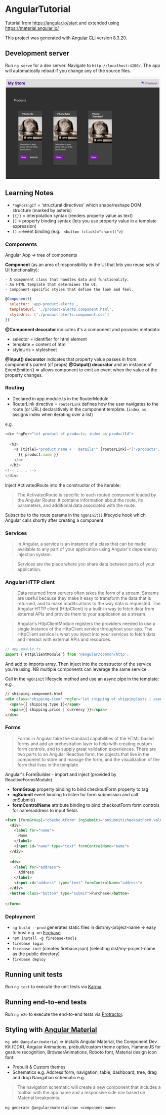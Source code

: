 # AngularTutorial

Tutorial from https://angular.io/start and extended using https://material.angular.io/

This project was generated with [Angular CLI](https://github.com/angular/angular-cli) version 8.3.20.

## Development server

Run `ng serve` for a dev server. Navigate to `http://localhost:4200/`. The app will automatically reload if you change any of the source files.

![Main index](https://github.com/ClareBee/AngularTutorial/blob/master/assets/index.png)

## Learning Notes
- `*ngFor`/`ngIf` = 'structural directives' which shape/reshape DOM structure (marked by asterix)
- `{{}}` = interpolation syntax (renders property value as text)
- `[]` = property binding syntax (lets you use property value in a template expression)
- `()` = event binding (e.g. ` <button (click)="share()">`)

### Components
Angular App => tree of components

**Component** (as an area of responsibility in the UI that lets you reuse sets of UI functionality):

    - A component class that handles data and functionality.
    - An HTML template that determines the UI. 
    - Component-specific styles that define the look and feel.

```javascript
@Component({
  selector: 'app-product-alerts',
  templateUrl: './product-alerts.component.html',
  styleUrls: ['./product-alerts.component.css']
})
```
**@Component decorator** indicates it's a component and provides metadata:
- selector = identifier for html element
- template = content of html
- styleUrls = stylesheet

**@Input() decorator** indicates that property value passes in from component's parent (cf props)
**@Output() decorator** and an instance of EventEmitter() => allows component to emit an event when the value of the property changes.

### Routing
- Declared in app.module.ts in the RouterModule
- RouterLink directive = `routerLink` defines how the user navigates to the route (or URL) declaratively in the component template.
(`index as` assigns index when iterating over a list)

e.g.
```javascript
<div *ngFor="let product of products; index as productId">

  <h3>
    <a [title]="product.name + ' details'" [routerLink]="['/products', productId]">
      {{ product.name }}
    </a>
  </h3>
<!-- . . . -->
</div>
```
Inject ActivatedRoute into the constructor of the iterable:

> The ActivatedRoute is specific to each routed component loaded by the Angular Router. It contains information about the route, its parameters, and additional data associated with the route.

Subscribe to the route params in the `ngOnInit()` lifecycle hook which Angular calls shortly after creating a component

### Services
> In Angular, a service is an instance of a class that can be made available to any part of your application using Angular's dependency injection system.

> Services are the place where you share data between parts of your application.

### Angular HTTP client
> Data returned from servers often takes the form of a stream. Streams are useful because they make it easy to transform the data that is returned, and to make modifications to the way data is requested. The Angular HTTP client (HttpClient) is a built-in way to fetch data from external APIs and provide them to your application as a stream.

> Angular's HttpClientModule registers the providers needed to use a single instance of the HttpClient service throughout your app. The HttpClient service is what you inject into your services to fetch data and interact with external APIs and resources.

```javascript
// app.module.ts
import { HttpClientModule } from '@angular/common/http';
```
And add to imports array. Then inject into the constructor of the service you're using.
NB multiple components can leverage the same service

Call in the `ngOnInit` lifecycle method and use an async pipe in the template:
e.g.
```html
// shipping.component.html
<div class="shipping-item" *ngFor="let shipping of shippingCosts | async">
  <span>{{ shipping.type }}</span>
  <span>{{ shipping.price | currency }}</span>
</div>
```

### Forms
> Forms in Angular take the standard capabilities of the HTML based forms and add an orchestration layer to help with creating custom form controls, and to supply great validation experiences. There are two parts to an Angular Reactive form, the objects that live in the component to store and manage the form, and the visualization of the form that lives in the template.

Angular's FormBuilder - import and inject (provided by ReactiveFormsModule)

- **formGroup** property binding to bind checkoutForm property to tag
- **ngSubmit** event binding to listen for form submission and call onSubmit()
- **formControlName** attribute binding to bind checkoutForm form controls for name/address to input fields

```html
<form [formGroup]="checkoutForm" (ngSubmit)="onSubmit(checkoutForm.value)">
  <div>
    <label for="name">
      Name
    </label>
    <input id="name" type="text" formControlName="name">
  </div>

  <div>
    <label for="address">
      Address
    </label>
    <input id="address" type="text" formControlName="address">
  </div>
  <button class="button" type="submit">Purchase</button>

</form>
```

### Deployment
- `ng build --prod`
generates static files in dist/my-project-name => easy to host 
e.g. on [Firebase](https://firebase.google.com/)
- `npm install -g firebase-tools`
- `firebase login`
- `firebase init` (creates firebase.json)
(selecting dist/my-project-name as the public directory)
- `firebase deploy`

## Running unit tests

Run `ng test` to execute the unit tests via [Karma](https://karma-runner.github.io).

## Running end-to-end tests

Run `ng e2e` to execute the end-to-end tests via [Protractor](http://www.protractortest.org/).


## Styling with [Angular Material](https://material.angular.io)
`ng add @angular/material`
=> installs Angular Material, the Component Dev Kit (CDK), Angular Animations, prebuilt/custom theme option, HammerJS for gesture recognition, BrowserAnimations, Roboto font, Material design icon font


- Prebuilt & Custom themes
- Schematics e.g. Address form, navigation, table, dashboard, tree, drag and drop
 Navigation schematic
e.g.
>The navigation schematic will create a new component that includes a toolbar with the app name and a responsive side nav based on Material breakpoints.

`ng generate @angular/material:nav <component-name>`
